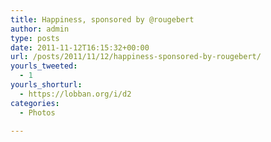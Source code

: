 ```yaml
---
title: Happiness, sponsored by @rougebert
author: admin
type: posts
date: 2011-11-12T16:15:32+00:00
url: /posts/2011/11/12/happiness-sponsored-by-rougebert/
yourls_tweeted:
  - 1
yourls_shorturl:
  - https://lobban.org/i/d2
categories:
  - Photos

---
```

<div class='posterous_autopost'>
  <a href="http://instagr.am/p/T07Jc/"></p> 
  
  <div class='p_embed p_image_embed'>
    <img alt="" src="https://lobban.org/wp-content/uploads/HLIC/378baf53d5a59feb123c2cd35668d808.jpg" />
  </div>
  
  <p>
    </a></div>